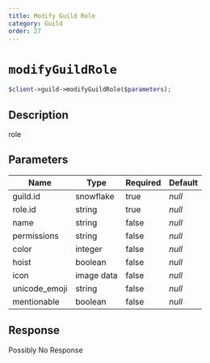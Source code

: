 ```yaml
---
title: Modify Guild Role
category: Guild
order: 27
---
```


# `modifyGuildRole`

```php
$client->guild->modifyGuildRole($parameters);
```

## Description

role

## Parameters


Name | Type | Required | Default
--- | --- | --- | ---
guild.id | snowflake | true | *null*
role.id | string | true | *null*
name | string | false | *null*
permissions | string | false | *null*
color | integer | false | *null*
hoist | boolean | false | *null*
icon | image data | false | *null*
unicode_emoji | string | false | *null*
mentionable | boolean | false | *null*

## Response

Possibly No Response

